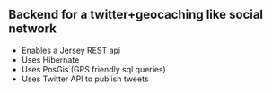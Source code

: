 ## Backend for a twitter+geocaching like social network

* Enables a Jersey REST api
* Uses Hibernate
* Uses PosGis (GPS friendly sql queries)
* Uses Twitter API to publish tweets

